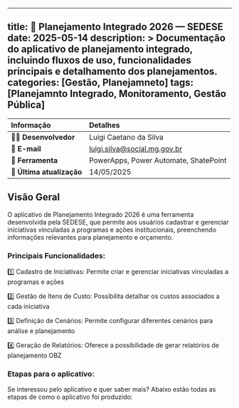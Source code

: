 
---
title: 📱 Planejamento Integrado 2026 — SEDESE
date: 2025-05-14
description: >
  Documentação do aplicativo de planejamento integrado, incluindo fluxos de uso, funcionalidades principais e detalhamento dos planejamentos.
categories: [Gestão, Planejamneto]
tags: [Planejamnto Integrado, Monitoramento, Gestão Pública]
---


| **Informação** | **Detalhes** |
|:---------------|:-------------|
| **👨‍💻 Desenvolvedor** | Luigi Caetano da Silva |
| **📧 E-mail** | luigi.silva@social.mg.gov.br |
| **🤖 Ferramenta** | PowerApps, Power Automate, ShatePoint|
| **🔄 Última atualização** | 14/05/2025 |


## Visão Geral
O aplicativo de Planejamento Integrado 2026 é uma ferramenta desenvolvida pela SEDESE, que permite aos usuários cadastrar e gerenciar iniciativas vinculadas a programas e ações institucionais, preenchendo informações relevantes para planejamento e orçamento.

### Principais Funcionalidades: 

1️⃣ Cadastro de Iniciativas: Permite criar e gerenciar iniciativas vinculadas a programas e ações

2️⃣ Gestão de Itens de Custo: Possibilita detalhar os custos associados a cada iniciativa

3️⃣ Definição de Cenários: Permite configurar diferentes cenários para análise e planejamento

4️⃣ Geração de Relatórios: Oferece a possibilidade de gerar relatórios de planejamento OBZ

### Etapas para o aplicativo:
  Se interessou pelo aplicativo e quer saber mais? Abaixo estão todas as etapas de como o aplicativo foi produzido:
 

